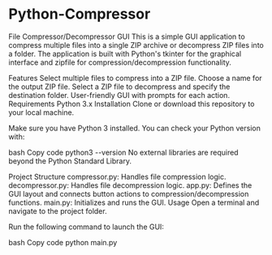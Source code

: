 # Python-Compressor
File Compressor/Decompressor GUI
This is a simple GUI application to compress multiple files into a single ZIP archive or decompress ZIP files into a folder. The application is built with Python's tkinter for the graphical interface and zipfile for compression/decompression functionality.

Features
Select multiple files to compress into a ZIP file.
Choose a name for the output ZIP file.
Select a ZIP file to decompress and specify the destination folder.
User-friendly GUI with prompts for each action.
Requirements
Python 3.x
Installation
Clone or download this repository to your local machine.

Make sure you have Python 3 installed. You can check your Python version with:

bash
Copy code
python3 --version
No external libraries are required beyond the Python Standard Library.

Project Structure
compressor.py: Handles file compression logic.
decompressor.py: Handles file decompression logic.
app.py: Defines the GUI layout and connects button actions to compression/decompression functions.
main.py: Initializes and runs the GUI.
Usage
Open a terminal and navigate to the project folder.

Run the following command to launch the GUI:

bash
Copy code
python main.py
